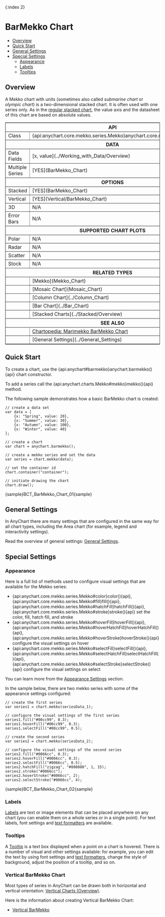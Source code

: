 {:index 2}
# BarMekko Chart

* [Overview](#overview)
* [Quick Start](#quick_start)
* [General Settings](#general_settings)
* [Special Settings](#special_settings)
  * [Appearance](#appearance)
  * [Labels](#labels)
  * [Tooltips](#tooltips)

## Overview

A Mekko chart with units (sometimes also called *submarine chart* or *olympic chart*) is a two-dimensional stacked chart. It is often used with one series only. As in the [regular stacked chart](../Stacked/Overview), the value axis and the datasheet of this chart are based on absolute values. 

<table border="1" class="seriesTABLE">
<tr><th colspan=2>API</th></tr>
<tr><td>Class</td><td>{api:anychart.core.mekko.series.Mekko}anychart.core.mekko.series.Mekko{api}</td></tr>
<tr><th colspan=2>DATA</th></tr>
<tr><td>Data Fields</td><td>[x, value](../Working_with_Data/Overview)</td></tr>
<tr><td>Multiple Series</td><td>[YES](BarMekko_Chart)</td></tr>
<tr><th colspan=2>OPTIONS</th></tr>
<tr><td>Stacked</td><td>[YES](BarMekko_Chart)</td></tr>
<tr><td>Vertical</td><td>[YES](Vertical/BarMekko_Chart)</td></tr>
<tr><td>3D</td><td>N/A</td></tr>
<tr><td>Error Bars</td><td>N/A</td></tr>
<tr><th colspan=2>SUPPORTED CHART PLOTS</th></tr>
<tr><td>Polar</td><td>N/A</td></tr>
<tr><td>Radar</td><td>N/A</td></tr>
<tr><td>Scatter</td><td>N/A</td></tr>
<tr><td>Stock</td><td>N/A</td></tr>
<tr><th colspan=2>RELATED TYPES</th></tr>
<tr><td></td><td>[Mekko](Mekko_Chart)</td></tr>
<tr><td></td><td>[Mosaic Chart](Mosaic_Chart)</td></tr>
<tr><td></td><td>[Column Chart](../Column_Chart)</td></tr>
<tr><td></td><td>[Bar Chart](../Bar_Chart)</td></tr>
<tr><td></td><td>[Stacked Charts](../Stacked/Overview)</td></tr>
<tr><th colspan=2>SEE ALSO</th></tr>
<tr><td></td><td><a href="https://www.anychart.com/chartopedia/chart-types/barmekko-chart/" target="_blank">Chartopedia: Marimekko BarMekko Chart</a></td></tr>
<tr><td></td><td>[General Settings](../General_Settings)</td></tr>
</table>

## Quick Start

To create a chart, use the {api:anychart#barmekko}anychart.barmekko(){api} chart constructor. 

To add a series call the {api:anychart.charts.Mekko#mekko}mekko(){api} method.

The following sample demonstrates how a basic BarMekko  chart is created:

```
// create a data set
var data = [
	{x: "Spring", value: 20},
	{x: "Summer", value: 30},
	{x: "Autumn", value: 100},
	{x: "Winter", value: 40}
];

// create a chart
var chart = anychart.barmekko();

// create a mekko series and set the data
var series = chart.mekko(data);

// set the container id
chart.container("container");

// initiate drawing the chart
chart.draw();
```

{sample}BCT\_BarMekko\_Chart\_01{sample}

## General Settings

In AnyChart there are many settings that are configured in the same way for all chart types, including the Area chart (for example, legend and interactivity settings).

Read the overview of general settings: [General Settings](../General_Settings).

## Special Settings

### Appearance

Here is a full list of methods used to configure visual settings that are available for the Mekko series:

* {api:anychart.core.mekko.series.Mekko#color}color(){api}, {api:anychart.core.mekko.series.Mekko#fill}fill(){api}, {api:anychart.core.mekko.series.Mekko#hatchFill}hatchFill(){api}, {api:anychart.core.mekko.series.Mekko#stroke}stroke(){api} set the color, fill, hatch fill, and stroke
* {api:anychart.core.mekko.series.Mekko#hoverFill}hoverFill(){api}, {api:anychart.core.mekko.series.Mekko#hoverHatchFill}hoverHatchFill(){api}, {api:anychart.core.mekko.series.Mekko#hoverStroke}hoverStroke(){api} configure the visual settings on hover
* {api:anychart.core.mekko.series.Mekko#selectFill}selectFill(){api}, {api:anychart.core.mekko.series.Mekko#selectHatchFill}selectHatchFill(){api}, {api:anychart.core.mekko.series.Mekko#selectStroke}selectStroke(){api} configure the visual settings on select

You can learn more from the [Appearance Settings](../Appearance_Settings) section.

In the sample below, there are two mekko series with some of the appearance settings configured:

```
// create the first series
var series1 = chart.mekko(seriesData_1);

// configure the visual settings of the first series
series1.fill("#00cc99", 0.3);
series1.hoverFill("#00cc99", 0.3);
series1.selectFill("#00cc99", 0.5);

// create the second series
var series2 = chart.mekko(seriesData_2);

// configure the visual settings of the second series
series2.fill("#0066cc", 0.3);
series2.hoverFill("#0066cc", 0.3);
series2.selectFill("#0066cc", 0.5);
series2.hatchFill("zigzag", "#808080", 1, 15);
series2.stroke("#0066cc");
series2.hoverStroke("#0066cc", 2);
series2.selectStroke("#0066cc", 4);
```

{sample}BCT\_BarMekko\_Chart\_02{sample}

### Labels

[Labels](../Common_Settings/Labels) are text or image elements that can be placed anywhere on any chart (you can enable them on a whole series or in a single point). For text labels, font settings and [text formatters](../Common_Settings/Text_Formatters) are available.

### Tooltips

A [Tooltip](../Common_Settings/Tooltip) is a text box displayed when a point on a chart is hovered. There is a number of visual and other settings available: for example, you can edit the text by using font settings and [text formatters](../Common_Settings/Text_Formatters), change the style of background, adjust the position of a tooltip, and so on.

### Vertical BarMekko Chart

Most types of series in AnyChart can be drawn both in horizontal and vertical orientation: [Vertical Charts (Overview)](Vertical/Overview).

Here is the information about creating Vertical BarMekko Chart:

* [Vertical BarMekko](../Vertical/BarMekko_Chart)

